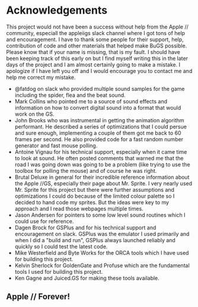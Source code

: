 #  Acknowledgements

This project would not have been a success without help from the Apple // community, especiall the appleiigs slack channel where I got tons of help and encouragement. I have to thank some people for their support, help, contribution of code and other materials that helped make BuGS possible.  Please know that if your name is missing, that is my fault.  I should have been keeping track of this early on but I find myself writing this in the later days of the project and I am almost certainly going to make a mistake.  I apologize if I have left you off and I would encourage you to contact me and help me correct my mistake.

* @fatdog on slack who provided multiple sound samples for the game including the spider, flea and the beat sound.
* Mark Collins who pointed me to a source of sound effects and information on how to convert digital sound into a format that would work on the GS.
* John Brooks who was instrumental in getting the animation algorithm performant.  He described a series of optimizations that I could persue and sure enough, implementing a couple of them got me back to 60 frames per second.  He also provided code for a fast random number generator and fast mouse polling.
* Antoine Vignau for his technical support, especially when it came time to look at sound.  He often posted comments that warned me that the road I was going down was going to be a problem (like trying to use the toolbox for polling the mouse) and of course he was right.
* Brutal Deluxe in general for their incredible reference information about the Apple //GS, especially their page about Mr. Sprite.  I very nearly used Mr. Sprite for this project but there were further assumptions and optimizations I could do because of the limited colour palette so I decided to hand code my sprites.  But the ideas were key to my approach and I read those webpages multiple times.
* Jason Andersen for pointers to some low level sound routines which I could use for reference.
* Dagen Brock for GSPlus and for his technical support and encouragement on slack.  GSPlus was the emulator I used primarily and when I did a "build and run", GSPlus always launched reliably and quickly so I could test the latest code.
* Mike Westerfield and Byte Works for the ORCA tools which I have used for building this project.
* Kelvin Sherlock for GoldenGate and Profuse which are the fundamental tools I used for building this project.
* Ken Gagne and Juiced.GS for making these tools available.



## Apple // Forever!
